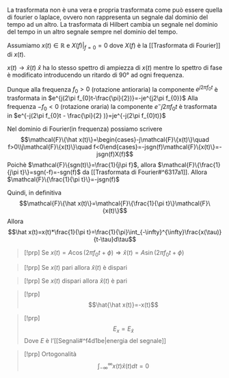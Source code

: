 La trasformata non è una vera e propria trasformata come può essere quella di fourier o laplace, ovvero non rappresenta un segnale dal dominio del tempo ad un altro.
La trasformata di Hilbert cambia un segnale nel dominio del tempo in un altro segnale sempre nel dominio del tempo.

Assumiamo $x(t)\in \mathbb{R}$ e $X(f)|_{f=0}=0$ dove $X(f)$ è la [[Trasformata di Fourier]] di $x(t)$.

$x(t)\to \hat x(t)$
$\hat x$  ha lo stesso spettro di ampiezza di $x(t)$ mentre lo spettro di fase è modificato introducendo un ritardo di $90°$ ad ogni frequenza.

Dunque alla frequenza $f_{0}>0$ (rotazione antioraria)
	la componente $e^{j2\pi f_{0}t}$ è trasformata in $e^{j(2\pi f_{0}t-\frac{\pi}{2})}=-je^{j2\pi f_{0}}$
Alla frequenza $-f_{0}<0$ (rotazione oraria)
	la componente $e^-{j2\pi f_{0}t}$ è trasformata in $e^{-j(2\pi f_{0}t - \frac{\pi}{2} )}=je^{-j(2\pi f_{0}t)}$

Nel dominio di Fourier(in frequenza) possiamo scrivere
$$\mathcal{F}\{\hat x(t)\}=\begin{cases}-j\mathcal{F}\{x(t)\}\quad f>0\\j\mathcal{F}\{x(t)\}\quad f<0\end{cases}=-jsgn(f)\mathcal{F}\{x(t)\}=-jsgn(f)X(f)$$
Poichè $\mathcal{F}\{sgn(t)\}=\frac{1}{j\pi f}$, allora $\mathcal{F}\{\frac{1}{j\pi t}\}=sgn(-f)=-sgn(f)$ da [[Trasformata di Fourier#^6317a1]].
Allora $\mathcal{F}\{\frac{1}{\pi t}\}=-jsgn(f)$

Quindi, in definitiva
$$\mathcal{F}\{\hat x(t)\}=\mathcal{F}\{\frac{1}{\pi t}\}\mathcal{F}\{x(t)\}$$
Allora
$$\hat x(t)=x(t)*\frac{1}{\pi t}=\frac{1}{\pi}\int_{-\infty}^{\infty}\frac{x(\tau)}{t-\tau}d\tau$$
>[!prp]
>Se $x(t)=A\cos(2\pi f_{0} t + \phi)\Rightarrow \hat x(t)=A\sin(2\pi f_{0} t + \phi)$

>[!prp]
>Se $x(t)$ pari allora $\hat x(t)$ è dispari

>[!prp]
>Se $x(t)$ dispari allora $\hat x(t)$ è pari

>[!prp]
>$$\hat{\hat x(t)}=-x(t)$$

>[!prp]
>$$E_{x}=E_{\hat{x}}$$
>Dove $E$ è l’[[Segnali#^f4d1be|energia del segnale]]

>[!prp] Ortogonalità
>$$\int_{-\infty}^{\infty}x(t)\hat x(t)dt=0$$

